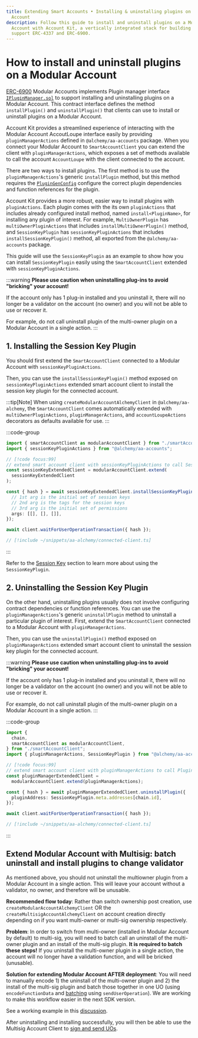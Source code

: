 ```yaml
---
title: Extending Smart Accounts • Installing & uninstalling plugins on a Modular
  Account
description: Follow this guide to install and uninstall plugins on a Modular
  Account with Account Kit, a vertically integrated stack for building apps that
  support ERC-4337 and ERC-6900.
---
```


# How to install and uninstall plugins on a Modular Account

[ERC-6900](https://eips.ethereum.org/EIPS/eip-6900) Modular Accounts implements Plugin manager interface [`IPluginManager.sol`](https://eips.ethereum.org/EIPS/eip-6900#ipluginmanagersol) to support installing and uninstalling plugins on a Modular Account. This contract interface defines the method `installPlugin()` and `uninstallPlugin()` that clients can use to install or uninstall plugins on a Modular Account.

Account Kit provides a streamlined experience of interacting with the Modular Account AccoutLoupe interface easily by providing `pluginManagerActions` defined in `@alchemy/aa-accounts` package. When you connect your Modular Account to `SmartAccountClient` you can extend the client with `pluginManagerActions`, which exposes a set of methods available to call the account `AccountLoupe` with the client connected to the account.

There are two ways to install plugins. The first method is to use the `pluginManagerActions`'s generic `installPlugin` method, but this method requires the [`PluginGenConfig`](https://github.com/alchemyplatform/aa-sdk/blob/a9a11ec23b1084fa43edaa3cb933ff36318ca573/packages/accounts/plugindefs/types.ts) configure the correct plugin dependencies and function references for the plugin.

Account Kit provides a more robust, easier way to install plugins with `pluginActions`. Each plugin comes with the its own `pluginActions` that includes already configured install method, named `install<PluginName>`, for installing any plugin of interest. For example, `MultiOwnerPlugin` has `multiOwnerPluginActions` that includes `installMultiOwnerPlugin()` method, and `SessionKeyPlugin` has `sessionKeyPluginActions` that includes `installSessionKeyPlugin()` method, all exported from the `@alchemy/aa-accounts` package.

This guide will use the `SessionKeyPlugin` as an example to show how you can install `SessionKeyPlugin` easily using the `SmartAccountClient` extended with `sessionKeyPluginActions`.

:::warning
**Please use caution when uninstalling plug-ins to avoid "bricking" your account!**

If the account only has 1 plug-in installed and you uninstall it, there will no longer be a validator on the account (no owner) and you will not be able to use or recover it.

For example, do not call uninstall plugin of the multi-owner plugin on a Modular Account in a single action.
:::

## 1. Installing the Session Key Plugin

You should first extend the `SmartAccountClient` connected to a Modular Account with `sessionKeyPluginActions`.

Then, you can use the `installSessionKeyPlugin()` method exposed on `sessionKeyPluginActions` extended smart account client to install the session key plugin for the connected account.

:::tip[Note]
When using `createModularAccountAlchemyClient` in `@alchemy/aa-alchemy`, the `SmartAccountClient` comes automatically extended with `multiOwnerPluginActions`, `pluginManagerActions`, and `accountLoupeActions` decorators as defaults available for use.
:::

:::code-group

```ts [example.ts]
import { smartAccountClient as modularAccountClient } from "./smartAccountClient";
import { sessionKeyPluginActions } from "@alchemy/aa-accounts";

// [!code focus:99]
// extend smart account client with sessionKeyPluginActions to call SessionKeyPlugin methods
const sessionKeyExtendedClient = modularAccountClient.extend(
  sessionKeyExtendedClient
);

const { hash } = await sessionKeyExtendedClient.installSessionKeyPlugin({
  // 1st arg is the initial set of session keys
  // 2nd arg is the tags for the session keys
  // 3rd arg is the initial set of permissions
  args: [[], [], []],
});

await client.waitForUserOperationTransaction({ hash });
```

```ts [smartAccountClient.ts]
// [!include ~/snippets/aa-alchemy/connected-client.ts]
```

:::

Refer to the [Session Key](/using-smart-accounts/session-keys/) section to learn more about using the `SessionKeyPlugin`.

## 2. Uninstalling the Session Key Plugin

On the other hand, uninstalling plugins usually does not involve configuring contract dependencies or function references. You can use the `pluginManagerActions`'s generic `uninstallPlugin` method to uninstall a particular plugin of interest.
First, extend the `SmartAccountClient` connected to a Modular Account with `pluginManagerActions`.

Then, you can use the `uninstallPlugin()` method exposed on `pluginManagerActions` extended smart account client to uninstall the session key plugin for the connected account.

:::warning
**Please use caution when uninstalling plug-ins to avoid "bricking" your account!**

If the account only has 1 plug-in installed and you uninstall it, there will no longer be a validator on the account (no owner) and you will not be able to use or recover it.

For example, do not call uninstall plugin of the multi-owner plugin on a Modular Account in a single action.
:::

:::code-group

```ts [example.ts]
import {
  chain,
  smartAccountClient as modularAccountClient,
} from "./smartAccountClient";
import { pluginManagerActions, SessionKeyPlugin } from "@alchemy/aa-accounts";

// [!code focus:99]
// extend smart account client with pluginManagerActions to call PluginManager action methods
const pluginManagerExtendedClient =
  modularAccountClient.extend(pluginManagerActions);

const { hash } = await pluginManagerExtendedClient.uninstallPlugin({
  pluginAddress: SessionKeyPlugin.meta.addresses[chain.id],
});

await client.waitForUserOperationTransaction({ hash });
```

```ts [smartAccountClient.ts]
// [!include ~/snippets/aa-alchemy/connected-client.ts]
```

:::

## Extend Modular Account with Multisig: batch uninstall and install plugins to change validator

As mentioned above, you should not uninstall the multiowner plugin from a Modular Account in a single action. This will leave your account without a validator, no owner, and therefore will be unusable.

**Recommended flow today**: Rather than switch ownership post creation, use `createModularAccountAlchemyClient` OR the `createMultisigAccountAlchemyClient` on account creation directly depending on if you want multi-owner or multi-sig ownership respectively.

**Problem**: In order to switch from multi-owner (installed in Modular Account by default) to multi-sig, you will need to batch call an uninstall of the multi-owner plugin and an install of the multi-sig plugin. **It is required to batch these steps!** If you uninstall the multi-owner plugin in a single action, the account will no longer have a validation function, and will be bricked (unusable).

**Solution for extending Modular Account AFTER deployment**: You will need to manually encode 1) the uninstall of the multi-owner plugin and 2) the install of the multi-sig plugin and batch those together in one UO (using `encodeFunctionData` and [batching](/using-smart-accounts/batch-user-operations/) using `sendUserOperation`). We are working to make this workflow easier in the next SDK version.

See a working example in this [discussion](https://github.com/alchemyplatform/aa-sdk/discussions/865#discussioncomment-10206160).

After uninstalling and installing successfully, you will then be able to use the Multisig Account Client to [sign and send UOs](/smart-accounts/modular-account/multisig-plugin/getting-started/).

